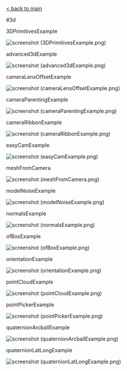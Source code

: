[< back to main](../README.md)

#3d

3DPrimitivesExample

![screenshot (3DPrimitivesExample.png) ](3DPrimitivesExample.png)


advanced3dExample

![screenshot (advanced3dExample.png) ](advanced3dExample.png)


cameraLensOffsetExample

![screenshot (cameraLensOffsetExample.png) ](cameraLensOffsetExample.png)


cameraParentingExample

![screenshot (cameraParentingExample.png) ](cameraParentingExample.png)


cameraRibbonExample

![screenshot (cameraRibbonExample.png) ](cameraRibbonExample.png)


easyCamExample

![screenshot (easyCamExample.png) ](easyCamExample.png)


meshFromCamera

![screenshot (meshFromCamera.png) ](meshFromCamera.png)


modelNoiseExample

![screenshot (modelNoiseExample.png) ](modelNoiseExample.png)


normalsExample

![screenshot (normalsExample.png) ](normalsExample.png)


ofBoxExample

![screenshot (ofBoxExample.png) ](ofBoxExample.png)


orientationExample

![screenshot (orientationExample.png) ](orientationExample.png)


pointCloudExample

![screenshot (pointCloudExample.png) ](pointCloudExample.png)


pointPickerExample

![screenshot (pointPickerExample.png) ](pointPickerExample.png)


quaternionArcballExample

![screenshot (quaternionArcballExample.png) ](quaternionArcballExample.png)


quaternionLatLongExample

![screenshot (quaternionLatLongExample.png) ](quaternionLatLongExample.png)
